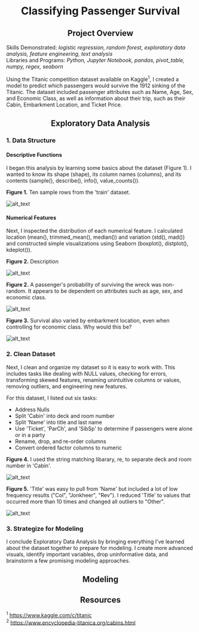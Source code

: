 # <div align="center">Classifying Passenger Survival</div>

## <div align="center">Project Overview</div>
Skills Demonstrated: *logistic regression, random forest, exploratory data analysis, feature engineering, text analysis*<br/>
Libraries and Programs: *Python, Jupyter Notebook, pandas, pivot_table, numpy, regex, seaborn*<br/>

Using the Titanic competition dataset available on Kaggle<sup>1</sup>, I created a model to predict which passengers would survive the 1912 sinking of the Titanic. The dataset included passenger attributes such as Name, Age, Sex, and Economic Class, as well as information about their trip, such as their Cabin, Embarkment Location, and Ticket Price.<br>

## <div align="center">Exploratory Data Analysis</div>
### 1. Data Structure
#### Descriptive Functions
I began this analysis by learning some basics about the dataset (Figure 1). I wanted to know its shape (shape), its column names (columns), and its contents (sample(), describe(), info(), value_counts()).<br>

**Figure 1.** Ten sample rows from the 'train' dataset.<br>

![alt_text](https://github.com/nphorsley59/Predicting_Passenger_Survival/blob/master/Figures/train_sample.png "'train' sample")<br>

#### Numerical Features
Next, I inspected the distribution of each numerical feature. I calculated location (mean(), trimmed_mean(), median()) and variation (std(), mad()) and constructed simple visualizations using Seaborn (boxplot(), distplot(), kdeplot()).<br>

**Figure 2.** Description <br>

![alt_text](https://github.com/nphorsley59/Predicting_Passenger_Survival/blob/master/Figures/kde_fare.png "KDE for 'Fare'")<br>



**Figure 2.** A passenger's probability of surviving the wreck was non-random. It appears to be dependent on attributes such as age, sex, and economic class.<br>

![alt_text](https://github.com/nphorsley59/Predicting_Passenger_Survival/blob/master/Figures/agesexclass_survivalrate.png "Attributes Predicting Survival")<br>

**Figure 3.** Survival also varied by embarkment location, even when controlling for economic class. Why would this be?<br>

![alt_text](https://github.com/nphorsley59/Predicting_Passenger_Survival/blob/master/Figures/embarkment_ptable.png "Did Embarkment Location Matter?")<br>

### 2. Clean Dataset
Next, I clean and organize my dataset so it is easy to work with. This includes tasks like dealing with NULL values, checking for errors, transforming skewed features, renaming unintuitive columns or values, removing outliers, and engineering new features.<br>

For this dataset, I listed out six tasks:
- Address Nulls
- Split 'Cabin' into deck and room number
- Split 'Name' into title and last name
- Use 'Ticket', 'ParCh', and 'SibSp' to determine if passengers were alone or in a party
- Rename, drop, and re-order columns
- Convert ordered factor columns to numeric<br>

**Figure 4.** I used the string matching libarary, re, to separate deck and room number in 'Cabin'.<br>

![alt_text](https://github.com/nphorsley59/Predicting_Passenger_Survival/blob/master/Figures/deck_split.png "Splitting 'Cabin' into 'Deck' and 'Rm_Num'")<br>

**Figure 5.** 'Title' was easy to pull from 'Name' but included a lot of low frequency results ("Col", "Jonkheer", "Rev"). I reduced 'Title' to values that occurred more than 10 times and changed all outliers to "Other".<br>

![alt_text](https://github.com/nphorsley59/Predicting_Passenger_Survival/blob/master/Figures/name_split.png "Splitting 'Name' into 'Title' and 'Last'")<br>

### 3. Strategize for Modeling

I conclude Exploratory Data Analysis by bringing everything I've learned about the dataset together to prepare for modeling. I create more advanced visuals, identify important variables, drop uninformative data, and brainstorm a few promising modeling approaches.

## <div align="center">Modeling</div>

## <div align="center">Resources</div>
<sup>1</sup> https://www.kaggle.com/c/titanic <br/>
<sup>2</sup> https://www.encyclopedia-titanica.org/cabins.html <br/>
